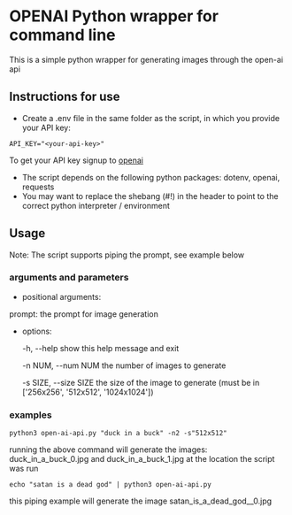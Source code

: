 # OPENAI Python wrapper for command line

This is a simple python wrapper for generating images through the open-ai api

## Instructions for use

- Create a .env file in the same folder as the script, in which you provide your API key:
```
API_KEY="<your-api-key>"
```
To get your API key signup to [openai](https://openai.com/api/)

- The script depends on the following python packages: dotenv, openai, requests
- You may want to replace the shebang (#!) in the header to point to the correct python interpreter / environment

## Usage

Note: The script supports piping the prompt, see example below

### arguments and parameters
- positional arguments:
  
prompt:                the prompt for image generation

- options:

  -h, --help            show this help message and exit

  -n NUM, --num NUM     the number of images to generate

  -s SIZE, --size SIZE  the size of the image to generate (must be in ['256x256', '512x512', '1024x1024'])

### examples
```commandline
python3 open-ai-api.py "duck in a buck" -n2 -s"512x512"
```
running the above command will generate the images: duck_in_a_buck_0.jpg and duck_in_a_buck_1.jpg at the location the script was run

```commandline
echo "satan is a dead god" | python3 open-ai-api.py
```
this piping example will generate the image satan_is_a_dead_god__0.jpg